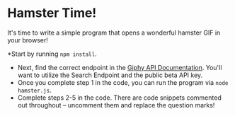 # Hamster Time!

It's time to write a simple program that opens a wonderful hamster GIF in your browser!

*Start by running `npm install`.

* Next, find the correct endpoint in the [Giphy API Documentation](https://github.com/Giphy/GiphyAPI). You'll want to utilize the Search Endpoint and the public beta API key.
* Once you complete step 1 in the code, you can run the program via `node hamster.js`.
* Complete steps 2-5 in the code. There are code snippets commented out throughout – uncomment them and replace the question marks!
